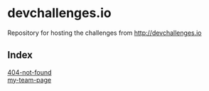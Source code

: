 # devchallenges.io
Repository for hosting the challenges from http://devchallenges.io

## Index
[404-not-found](https://lmarchesoti.github.io/devchallenges.io/404-not-found/)  
[my-team-page](https://lmarchesoti.github.io/devchallenges.io/my-team-page/)
